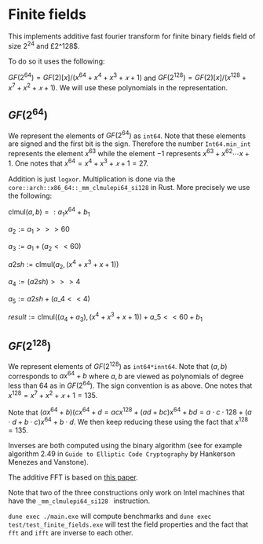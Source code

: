 # Finite fields

This implements additive fast fourier transform for finite binary fields field of size $2^24$ and £2^128$.

To do so it uses the following:

$GF(2^{64})= GF(2)[x]/(x^{64}+x^4+x^3+𝑥+1)$ and $GF(2^{128})= GF(2)[x]/(x^{128}+x^7+x^2+𝑥+1)$. We will use these polynomials in the representation.

## $GF(2^{64})$

We represent the elements of $GF(2^{64})$ as `int64`. Note that these elements are signed and the first bit is the sign. Therefore the number `Int64.min_int` represents the element $x^{63}$ while the element $-1$ represents $x^{63}+x^{62}\cdots x+1$. One notes that $x^{64}=x^4+x^3+𝑥+1=27$.

Addition is just `logxor`.
Multiplication is done via the `core::arch::x86_64::_mm_clmulepi64_si128` in Rust. More precisely we use the following:

$\mbox{clmul}(a,  b)=: a_1x^{64} +b_1$

$a_{2} := a_{1} >>> 60$

$a_{3} := a_1+ (a_{2}<<60)$

$a2sh := \mbox{clmul}(a_2,  (x^{4}+x^{3}+x+1))$

$a_{4} := (a2sh) >>> 4$

$a_{5} := a2sh+ (a\_{4}<<4)$

$result :=\mbox{clmul}( ( a_{4}+a_{3}), (x^{4}+x^{3}+x+1)) + a\_{5}<<60 +b_1$

## $GF(2^{128})$

We represent elements of $GF(2^{128})$ as `int64*innt64`. Note that $(a,b)$ corresponds to $ax^{64} +b$ where $a,b$ are viewed as polynomials of degree less than 64 as in $GF(2^{64})$. The sign convention is as above. One notes that $x^{128}=x^7+x^2+𝑥+1=135$.

Note that $(ax^{64} +b)(cx^{64} +d = acx^{128}+(ad+bc)x^{64} + bd = a\cdot c\cdot128+(a\cdot d+b\cdot c)x^{64} + b\cdot d$. We then keep reducing these using the fact that $x^{128} = 135$.

Inverses are both computed using the binary algorithm (see for example algorithm 2.49 in `Guide to Elliptic Code Cryptography` by Hankerson Menezes and Vanstone).

The additive FFT is based on [this paper](https://arxiv.org/abs/1404.3458v2).

Note that two of the three constructions only work on Intel machines that have the `_mm_clmulepi64_si128 ` instruction.

`dune exec ./main.exe` will compute benchmarks and `dune exec test/test_finite_fields.exe` will test the field properties and the fact that `fft` and `ifft` are inverse to each other.
